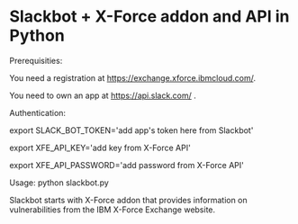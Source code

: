 # Slackbot + X-Force addon and API in Python
Prerequisities:

You need a registration at https://exchange.xforce.ibmcloud.com/.

You need to own an app at https://api.slack.com/ .


Authentication:

export SLACK_BOT_TOKEN='add app's token here from Slackbot'

export XFE_API_KEY='add key from X-Force API'

export XFE_API_PASSWORD='add password from X-Force API'


Usage: python slackbot.py

Slackbot starts with X-Force addon that provides information on vulnerabilities from the IBM X-Force Exchange website.
